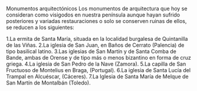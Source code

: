 Monumentos arquitectónicos
Los monumentos de arquitectura que hoy se consideran como visigodos en nuestra península aunque hayan sufrido posteriores y variadas restauraciones o solo se conserven ruinas de ellos, se reducen a los siguientes:

1.La ermita de Santa María, situada en la localidad burgalesa de Quintanilla de las Viñas.
2.La iglesia de San Juan, en Baños de Cerrato (Palencia) de tipo basilical latino.
3.Las iglesias de San Martín y de Santa Comba de Bande, ambas de Orense y de tipo más o menos bizantino en forma de cruz griega.
4.La iglesia de San Pedro de la Nave (Zamora).
5.La capilla de San Fructuoso de Montelius en Braga, (Portugal).
6.La iglesia de Santa Lucía del Trampal en Alcuéscar, (Cáceres).
7.La Iglesia de Santa María de Melque de San Martín de Montalbán (Toledo).
